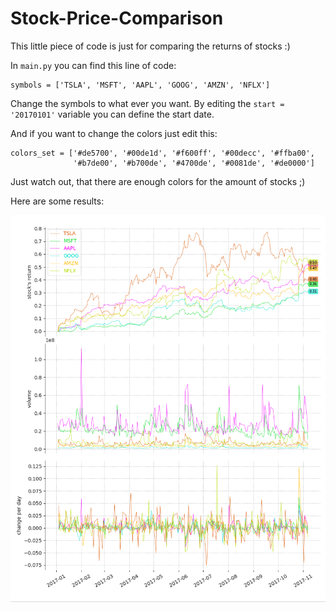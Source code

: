 # Stock-Price-Comparison

This little piece of code is just for comparing the returns of stocks :)

In `main.py` you can find this line of code:
```
symbols = ['TSLA', 'MSFT', 'AAPL', 'GOOG', 'AMZN', 'NFLX']
```
Change the symbols to what ever you want. By editing the `start = '20170101'` variable you can
define the start date.

And if you want to change the colors just edit this:

```
colors_set = ['#de5700', '#00de1d', '#f600ff', '#00decc', '#ffba00',
              '#b7de00', '#b700de', '#4700de', '#0081de', '#de0000']
```
Just watch out, that there are enough colors for the amount of stocks ;)

Here are some results:

![ ](https://github.com/z33pX/Stock-Comparison/blob/master/pic.png)
